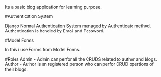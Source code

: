 

Its a basic blog application for learning purpose.

#Authentication System

Django Normal Authentication System managed by Authenticate method.
Authentication is handled by Email and Password.

#Model Forms

In this i use Forms from Model Forms.



#Roles
Admin - Admin can perfor all the CRUDS related to author and blogs.
Author - Author is an registered person who can perfor CRUD opertions of their blogs.

